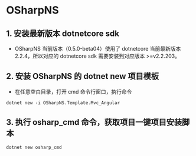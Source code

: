 # OSharpNS

## 1. 安装最新版本 dotnetcore sdk

- OSharpNS 当前版本（0.5.0-beta04）使用了 dotnetcore 当前最新版本 2.2.4，所以对应的 dotnetcore sdk 需要安装到对应版本 >=v2.2.203。

## 2. 安装 OSharpNS 的 dotnet new 项目模板

- 在任意空白目录，打开 cmd 命令行窗口，执行命令

```shell
dotnet new -i OSharpNS.Template.Mvc_Angular
```

## 3. 执行 osharp_cmd 命令，获取项目一键项目安装脚本

```shell
dotnet new osharp_cmd
```
